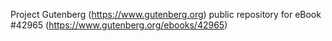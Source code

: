 Project Gutenberg (https://www.gutenberg.org) public repository for
eBook #42965 (https://www.gutenberg.org/ebooks/42965)
